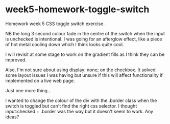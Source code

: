 # week5-homework-toggle-switch

Homework week 5 CSS toggle switch exercise.

NB the long 3 second colour fade in the centre of the switch when the input is unchecked is intentional. I was going for an afterglow effect, like a piece of hot metal
cooling down which I think looks quite cool.

I will revisit at some stage to work on the gradient fills as I think they can be improved.

Also, I'm not sure about using display: none; on the checkbox. It solved some layout issues I was having but unsure if this will affect functionality if 
implemented on a live web page.

Just one more thing...

I wanted to change the colour of the div with the .border class when the switch is toggled but can't find the right css selector. I thought input:checked + .border
was the way but it doesn't seem to work. Any ideas?
